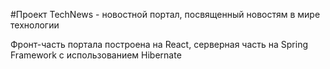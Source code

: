 #Проект TechNews - новостной портал, посвященный новостям в мире технологии

Фронт-часть портала построена на React, серверная часть на Spring Framework c использованием Hibernate

